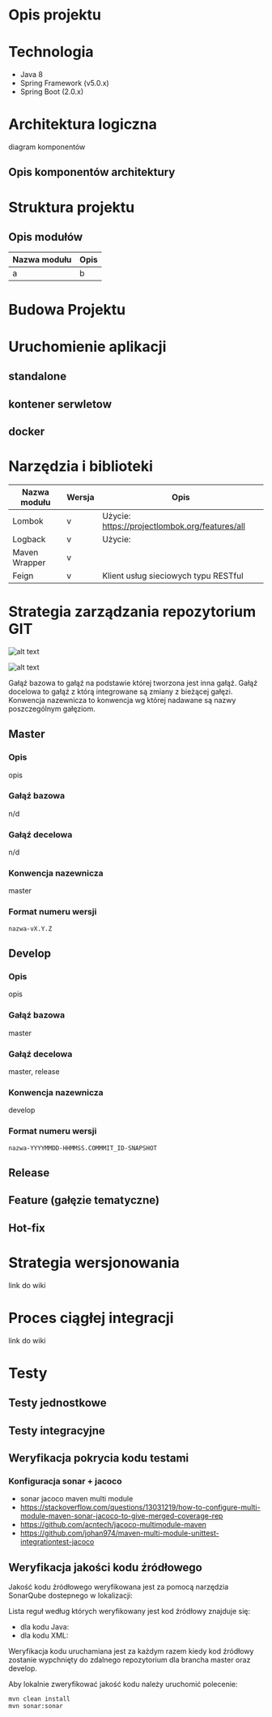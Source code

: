 # Opis projektu

# Technologia

 - Java 8
 - Spring Framework (v5.0.x)
 - Spring Boot (2.0.x)

# Architektura logiczna

diagram komponentów

## Opis komponentów architektury

# Struktura projektu

## Opis modułów

| Nazwa modułu | Opis |
|---|---|
| a | b |

# Budowa Projektu

# Uruchomienie aplikacji

## standalone

## kontener serwletow

## docker

# Narzędzia i biblioteki

| Nazwa modułu | Wersja | Opis |
|---|---|---|
| Lombok | v | Użycie: https://projectlombok.org/features/all |
| Logback | v | Użycie: |
| Maven Wrapper | v | |
| Feign | v | Klient usług sieciowych typu RESTful |

# Strategia zarządzania repozytorium GIT

![alt text](https://cdn-images-1.medium.com/max/1600/1*CChjPbEmKDWIpPG-OVXfFg.png "Logo Title Text 1")

![alt text](https://cdn-images-1.medium.com/max/1600/1*ddK2ImDbJmkBAH8MGKkT2Q.png "Logo Title Text 1")

Gałąź bazowa to gałąź na podstawie której tworzona jest inna gałąź.
Gałąź docelowa to gałąź z którą integrowane są zmiany z bieżącej gałęzi.
Konwencja nazewnicza to konwencja wg której nadawane są nazwy poszczególnym gałęziom.

## Master

### Opis
opis

### Gałąź bazowa
n/d

### Gałąź decelowa
n/d

### Konwencja nazewnicza
master

### Format numeru wersji
```
nazwa-vX.Y.Z
```

## Develop

### Opis
opis

### Gałąź bazowa
master

### Gałąź decelowa
master, release

### Konwencja nazewnicza
develop

### Format numeru wersji
```
nazwa-YYYYMMDD-HHMMSS.COMMMIT_ID-SNAPSHOT
```

## Release

## Feature (gałęzie tematyczne)

## Hot-fix

# Strategia wersjonowania

link do wiki

# Proces ciągłej integracji

link do wiki

# Testy

## Testy jednostkowe

## Testy integracyjne

## Weryfikacja pokrycia kodu testami 

### Konfiguracja sonar + jacoco
- sonar jacoco maven multi module
- https://stackoverflow.com/questions/13031219/how-to-configure-multi-module-maven-sonar-jacoco-to-give-merged-coverage-rep
- https://github.com/acntech/jacoco-multimodule-maven
- https://github.com/johan974/maven-multi-module-unittest-integrationtest-jacoco

## Weryfikacja jakości kodu źródłowego

Jakość kodu źródłowego weryfikowana jest za pomocą narzędzia SonarQube dostepnego w lokalizacji: 

Lista reguł według których weryfikowany jest kod źródłowy znajduje się:
- dla kodu Java: 
- dla kodu XML:

Weryfikacja kodu uruchamiana jest za każdym razem kiedy kod źródłowy zostanie wypchnięty do zdalnego repozytorium dla brancha master oraz develop.

Aby lokalnie zweryfikować jakość kodu należy uruchomić polecenie:

```
mvn clean install
mvn sonar:sonar
```

